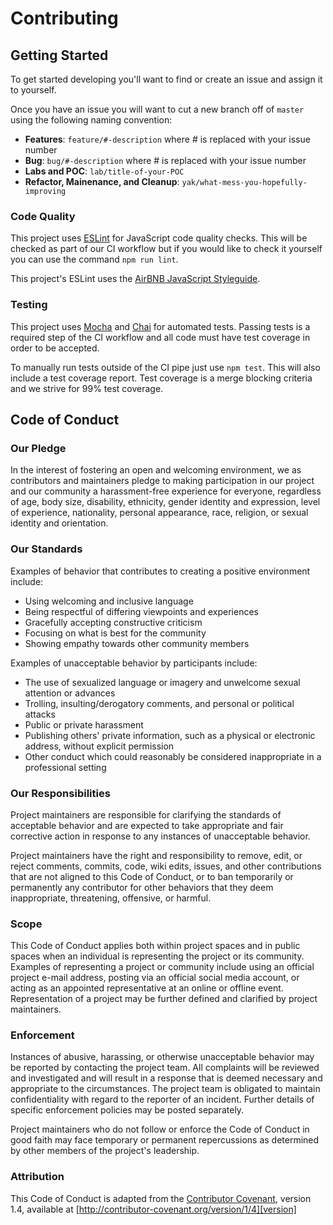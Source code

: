 # Contributing

## Getting Started

To get started developing you'll want to find or create an issue and assign it to yourself.

Once you have an issue you will want to cut a new branch off of `master` using the following
naming convention:

* **Features**: `feature/#-description` where # is replaced with your issue number
* **Bug**: `bug/#-description` where # is replaced with your issue number
* **Labs and POC**: `lab/title-of-your-POC`
* **Refactor, Mainenance, and Cleanup**: `yak/what-mess-you-hopefully-improving`

### Code Quality

This project uses [ESLint](https://eslint.org/) for JavaScript code quality checks.
This will be checked as part of our CI workflow but if you would like to check it
yourself you can use the command `npm run lint`.

This project's ESLint uses the [AirBNB JavaScript Styleguide](https://github.com/airbnb/javascript).

### Testing

This project uses [Mocha](https://mochajs.org/) and [Chai](https://www.chaijs.com/) for
automated tests. Passing tests is a required step of the CI workflow and all code must have
test coverage in order to be accepted.

To manually run tests outside of the CI pipe just use `npm test`. This will also include a
test coverage report. Test coverage is a merge blocking criteria and we strive for 99% test
coverage.

## Code of Conduct

### Our Pledge

In the interest of fostering an open and welcoming environment, we as
contributors and maintainers pledge to making participation in our project and
our community a harassment-free experience for everyone, regardless of age, body
size, disability, ethnicity, gender identity and expression, level of experience,
nationality, personal appearance, race, religion, or sexual identity and
orientation.

### Our Standards

Examples of behavior that contributes to creating a positive environment
include:

* Using welcoming and inclusive language
* Being respectful of differing viewpoints and experiences
* Gracefully accepting constructive criticism
* Focusing on what is best for the community
* Showing empathy towards other community members

Examples of unacceptable behavior by participants include:

* The use of sexualized language or imagery and unwelcome sexual attention or
advances
* Trolling, insulting/derogatory comments, and personal or political attacks
* Public or private harassment
* Publishing others' private information, such as a physical or electronic
  address, without explicit permission
* Other conduct which could reasonably be considered inappropriate in a
  professional setting

### Our Responsibilities

Project maintainers are responsible for clarifying the standards of acceptable
behavior and are expected to take appropriate and fair corrective action in
response to any instances of unacceptable behavior.

Project maintainers have the right and responsibility to remove, edit, or
reject comments, commits, code, wiki edits, issues, and other contributions
that are not aligned to this Code of Conduct, or to ban temporarily or
permanently any contributor for other behaviors that they deem inappropriate,
threatening, offensive, or harmful.

### Scope

This Code of Conduct applies both within project spaces and in public spaces
when an individual is representing the project or its community. Examples of
representing a project or community include using an official project e-mail
address, posting via an official social media account, or acting as an appointed
representative at an online or offline event. Representation of a project may be
further defined and clarified by project maintainers.

### Enforcement

Instances of abusive, harassing, or otherwise unacceptable behavior may be
reported by contacting the project team. All
complaints will be reviewed and investigated and will result in a response that
is deemed necessary and appropriate to the circumstances. The project team is
obligated to maintain confidentiality with regard to the reporter of an incident.
Further details of specific enforcement policies may be posted separately.

Project maintainers who do not follow or enforce the Code of Conduct in good
faith may face temporary or permanent repercussions as determined by other
members of the project's leadership.

### Attribution

This Code of Conduct is adapted from the [Contributor Covenant][homepage], version 1.4,
available at [http://contributor-covenant.org/version/1/4][version]

[homepage]: http://contributor-covenant.org
[version]: http://contributor-covenant.org/version/1/4/
